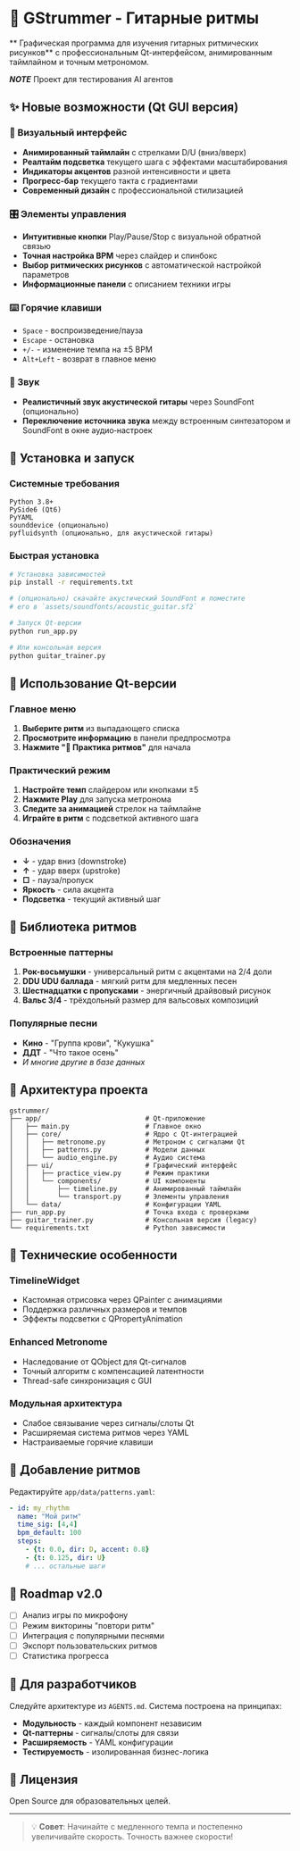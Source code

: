 # 🎸 GStrummer - Гитарные ритмы

** Графическая программа для изучения гитарных ритмических рисунков** с профессиональным Qt-интерфейсом, анимированным таймлайном и точным метрономом.

***NOTE*** Проект для тестирования AI агентов

## ✨ Новые возможности (Qt GUI версия)

### 🎵 Визуальный интерфейс
- **Анимированный таймлайн** с стрелками D/U (вниз/вверх)
- **Реалтайм подсветка** текущего шага с эффектами масштабирования
- **Индикаторы акцентов** разной интенсивности и цвета
- **Прогресс-бар** текущего такта с градиентами
- **Современный дизайн** с профессиональной стилизацией

### 🎛️ Элементы управления
- **Интуитивные кнопки** Play/Pause/Stop с визуальной обратной связью
- **Точная настройка BPM** через слайдер и спинбокс
- **Выбор ритмических рисунков** с автоматической настройкой параметров
- **Информационные панели** с описанием техники игры

### ⌨️ Горячие клавиши
- `Space` - воспроизведение/пауза
- `Escape` - остановка  
- `+/-` - изменение темпа на ±5 BPM
- `Alt+Left` - возврат в главное меню

### 🎸 Звук
- **Реалистичный звук акустической гитары** через SoundFont (опционально)
- **Переключение источника звука** между встроенным синтезатором и SoundFont в окне аудио‑настроек

## 🚀 Установка и запуск

### Системные требования
```
Python 3.8+
PySide6 (Qt6)
PyYAML
sounddevice (опционально)
pyfluidsynth (опционально, для акустической гитары)
```

### Быстрая установка
```bash
# Установка зависимостей
pip install -r requirements.txt

# (опционально) скачайте акустический SoundFont и поместите
# его в `assets/soundfonts/acoustic_guitar.sf2`

# Запуск Qt-версии
python run_app.py

# Или консольная версия
python guitar_trainer.py
```

## 🎯 Использование Qt-версии

### Главное меню
1. **Выберите ритм** из выпадающего списка
2. **Просмотрите информацию** в панели предпросмотра  
3. **Нажмите "🎵 Практика ритмов"** для начала

### Практический режим
1. **Настройте темп** слайдером или кнопками ±5
2. **Нажмите Play** для запуска метронома
3. **Следите за анимацией** стрелок на таймлайне
4. **Играйте в ритм** с подсветкой активного шага

### Обозначения
- **↓** - удар вниз (downstroke)
- **↑** - удар вверх (upstroke)  
- **□** - пауза/пропуск
- **Яркость** - сила акцента
- **Подсветка** - текущий активный шаг

## 🎼 Библиотека ритмов

### Встроенные паттерны
1. **Рок-восьмушки** - универсальный ритм с акцентами на 2/4 доли
2. **DDU UDU баллада** - мягкий ритм для медленных песен
3. **Шестнадцатки с пропусками** - энергичный драйвовый рисунок
4. **Вальс 3/4** - трёхдольный размер для вальсовых композиций

### Популярные песни
- **Кино** - "Группа крови", "Кукушка"
- **ДДТ** - "Что такое осень"
- *И многие другие в базе данных*

## 📁 Архитектура проекта

```
gstrummer/
├── app/                          # Qt-приложение
│   ├── main.py                   # Главное окно
│   ├── core/                     # Ядро с Qt-интеграцией
│   │   ├── metronome.py          # Метроном с сигналами Qt
│   │   ├── patterns.py           # Модели данных
│   │   └── audio_engine.py       # Аудио система
│   ├── ui/                       # Графический интерфейс
│   │   ├── practice_view.py      # Режим практики
│   │   └── components/           # UI компоненты
│   │       ├── timeline.py       # Анимированный таймлайн
│   │       └── transport.py      # Элементы управления
│   └── data/                     # Конфигурации YAML
├── run_app.py                    # Точка входа с проверками
├── guitar_trainer.py             # Консольная версия (legacy)
└── requirements.txt              # Python зависимости
```

## 🔧 Технические особенности

### TimelineWidget
- Кастомная отрисовка через QPainter с анимациями
- Поддержка различных размеров и темпов
- Эффекты подсветки с QPropertyAnimation

### Enhanced Metronome  
- Наследование от QObject для Qt-сигналов
- Точный алгоритм с компенсацией латентности
- Thread-safe синхронизация с GUI

### Модульная архитектура
- Слабое связывание через сигналы/слоты Qt
- Расширяемая система ритмов через YAML
- Настраиваемые горячие клавиши

## 🎼 Добавление ритмов

Редактируйте `app/data/patterns.yaml`:
```yaml
- id: my_rhythm
  name: "Мой ритм"  
  time_sig: [4,4]
  bpm_default: 100
  steps:
    - {t: 0.0, dir: D, accent: 0.8}
    - {t: 0.125, dir: U}
    # ... остальные шаги
```

## 🚧 Roadmap v2.0

- [ ] Анализ игры по микрофону
- [ ] Режим викторины "повтори ритм"
- [ ] Интеграция с популярными песнями  
- [ ] Экспорт пользовательских ритмов
- [ ] Статистика прогресса

## 🤝 Для разработчиков

Следуйте архитектуре из `AGENTS.md`. Система построена на принципах:
- **Модульность** - каждый компонент независим
- **Qt-паттерны** - сигналы/слоты для связи
- **Расширяемость** - YAML конфигурации
- **Тестируемость** - изолированная бизнес-логика

## 📄 Лицензия

Open Source для образовательных целей.

---

> 💡 **Совет**: Начинайте с медленного темпа и постепенно увеличивайте скорость. Точность важнее скорости!
